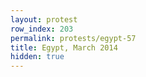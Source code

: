 ```yaml
---
layout: protest
row_index: 203
permalink: protests/egypt-57
title: Egypt, March 2014
hidden: true
---
```

